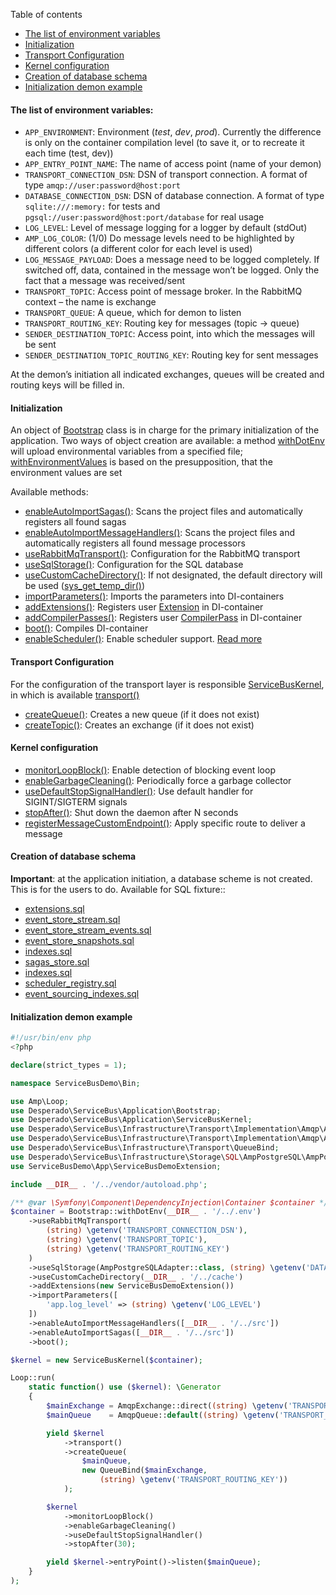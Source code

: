 Table of contents
* [The list of environment variables](https://github.com/mmasiukevich/service-bus/blob/master/doc/en_initialization.md#the-list-of-environment-variables)
* [Initialization](https://github.com/mmasiukevich/service-bus/blob/master/doc/en_initialization.md#initialization)
* [Transport Configuration](https://github.com/mmasiukevich/service-bus/blob/master/doc/en_initialization.md#transport-configuration)
* [Kernel configuration](https://github.com/mmasiukevich/service-bus/blob/master/doc/en_initialization.md#kernel-configuration)
* [Creation of database schema](https://github.com/mmasiukevich/service-bus/blob/master/doc/en_initialization.md#creation-of-database-schema)
* [Initialization demon example](https://github.com/mmasiukevich/service-bus/blob/master/doc/en_initialization.md#initialization-demon-example)

#### The list of environment variables:
- ```APP_ENVIRONMENT```: Environment (*test*, *dev*, *prod*). Currently the difference is only on the container compilation level (to save it, or to recreate it each time (test, dev))
- ```APP_ENTRY_POINT_NAME```: The name of access point (name of your demon)
- ```TRANSPORT_CONNECTION_DSN```: DSN of transport connection. A format of type ```amqp://user:password@host:port```
- ```DATABASE_CONNECTION_DSN```: DSN of database connection. A format of type ```sqlite:///:memory:``` for tests and ```pgsql://user:password@host:port/database``` for real usage
- ```LOG_LEVEL```: Level of message logging for a logger by default (stdOut)
- ```AMP_LOG_COLOR```: (1/0) Do message levels need to be highlighted by different colors (a different color for each level is used)
- ```LOG_MESSAGE_PAYLOAD```: Does a message need to be logged completely. If switched off, data, contained in the message won’t be logged. Only the fact that a message was received/sent
- ```TRANSPORT_TOPIC```: Access point of message broker. In the RabbitMQ context – the name is exchange
- ```TRANSPORT_QUEUE```: A queue, which for demon to listen
- ```TRANSPORT_ROUTING_KEY```: Routing key for messages (topic -> queue)
- ```SENDER_DESTINATION_TOPIC```: Access point, into which the messages will be sent
- ```SENDER_DESTINATION_TOPIC_ROUTING_KEY```: Routing key for sent messages

At the demon’s initiation all indicated exchanges, queues will be created and routing keys will be filled in.

#### Initialization
An object of [Bootstrap](https://github.com/mmasiukevich/service-bus/blob/master/src/Application/Bootstrap.php) class is in charge for the primary initialization of the application. Two ways of object creation are available: a method [withDotEnv](https://github.com/mmasiukevich/service-bus/blob/master/src/Application/Bootstrap.php#L49) will upload environmental variables from a specified file; [withEnvironmentValues](https://github.com/mmasiukevich/service-bus/blob/master/src/Application/Bootstrap.php#L99) is based on the presupposition, that the environment values are set


Available methods:
- [enableAutoImportSagas()](https://github.com/mmasiukevich/service-bus/blob/master/src/Application/Bootstrap.php#L80): Scans the project files and automatically registers all found sagas
- [enableAutoImportMessageHandlers()](https://github.com/mmasiukevich/service-bus/blob/master/src/Application/Bootstrap.php#L112): Scans the project files and automatically registers all found message processors
- [useRabbitMqTransport()](https://github.com/mmasiukevich/service-bus/blob/master/src/Application/Bootstrap.php#L139): Configuration for the RabbitMQ transport
- [useSqlStorage()](https://github.com/mmasiukevich/service-bus/blob/master/src/Application/Bootstrap.php#L167): Configuration for the SQL database
- [useCustomCacheDirectory()](https://github.com/mmasiukevich/service-bus/blob/master/src/Application/Bootstrap.php#L185): If not designated, the default directory will be used ([sys_get_temp_dir()](http://php.net/manual/en/function.sys-get-temp-dir.php))
- [importParameters()](https://github.com/mmasiukevich/service-bus/blob/master/src/Application/Bootstrap.php#L199): Imports the parameters into DI-containers
- [addExtensions()](https://github.com/mmasiukevich/service-bus/blob/master/src/Application/Bootstrap.php#L211): Registers user [Extension](https://symfony.com/doc/current/bundles/extension.html) in DI-container
- [addCompilerPasses()](https://github.com/mmasiukevich/service-bus/blob/master/src/Application/Bootstrap.php#L225): Registers user [CompilerPass](https://symfony.com/doc/current/service_container/compiler_passes.html) in DI-container
- [boot()](https://github.com/mmasiukevich/service-bus/blob/master/src/Application/Bootstrap.php#L123): Compiles DI-container
- [enableScheduler()](https://github.com/mmasiukevich/service-bus/blob/master/src/Application/Bootstrap.php#L95): Enable scheduler support. [Read more](https://github.com/mmasiukevich/service-bus/blob/master/doc/scheduler.md)

#### Transport Configuration
For the configuration of the transport layer is responsible [ServiceBusKernel](https://github.com/mmasiukevich/service-bus/blob/master/src/Application/ServiceBusKernel.php), in which is available [transport()](https://github.com/mmasiukevich/service-bus/blob/master/src/Application/ServiceBusKernel.php#L156)
- [createQueue()](https://github.com/mmasiukevich/service-bus/blob/master/src/Infrastructure/Transport/Transport.php#L52): Creates a new queue (if it does not exist)
- [createTopic()](https://github.com/mmasiukevich/service-bus/blob/master/src/Infrastructure/Transport/Transport.php#L37): Creates an exchange (if it does not exist)

#### Kernel configuration
- [monitorLoopBlock()](https://github.com/mmasiukevich/service-bus/blob/master/src/Application/ServiceBusKernel.php#L75): Enable detection of blocking event loop
- [enableGarbageCleaning()](https://github.com/mmasiukevich/service-bus/blob/master/src/Application/ServiceBusKernel.php#L90): Periodically force a garbage collector
- [useDefaultStopSignalHandler()](https://github.com/mmasiukevich/service-bus/blob/master/src/Application/ServiceBusKernel.php#L109): Use default handler for SIGINT/SIGTERM signals
- [stopAfter()](https://github.com/mmasiukevich/service-bus/blob/master/src/Application/ServiceBusKernel.php#L147): Shut down the daemon after N seconds
- [registerMessageCustomEndpoint()](https://github.com/mmasiukevich/service-bus/blob/master/src/Application/ServiceBusKernel.php#L175): Apply specific route to deliver a message

#### Creation of database schema
**Important**: at the application initiation, a database scheme is not created. This is for the users to do.
Available for SQL fixture::
- [extensions.sql](https://github.com/mmasiukevich/service-bus/blob/master/src/EventSourcing/EventStreamStore/Sql/schema/extensions.sql)
- [event_store_stream.sql](https://github.com/mmasiukevich/service-bus/blob/master/src/EventSourcing/EventStreamStore/Sql/schema/event_store_stream.sql)
- [event_store_stream_events.sql](https://github.com/mmasiukevich/service-bus/blob/master/src/EventSourcing/EventStreamStore/Sql/schema/event_store_stream_events.sql)
- [event_store_snapshots.sql](https://github.com/mmasiukevich/service-bus/blob/master/src/EventSourcing/EventStreamStore/Sql/schema/event_store_snapshots.sql)
- [indexes.sql](https://github.com/mmasiukevich/service-bus/blob/master/src/EventSourcing/EventStreamStore/Sql/schema/indexes.sql)
- [sagas_store.sql](https://github.com/mmasiukevich/service-bus/blob/master/src/Sagas/SagaStore/Sql/schema/sagas_store.sql)
- [indexes.sql](https://github.com/mmasiukevich/service-bus/blob/master/src/Sagas/SagaStore/Sql/schema/indexes.sql)
- [scheduler_registry.sql](https://github.com/mmasiukevich/service-bus/blob/master/src/Scheduler/Store/Sql/schema/scheduler_registry.sql)
- [event_sourcing_indexes.sql](https://github.com/mmasiukevich/service-bus/blob/master/src/Index/Storage/Sql/schema/event_sourcing_indexes.sql)

#### Initialization demon example

```php
#!/usr/bin/env php
<?php

declare(strict_types = 1);

namespace ServiceBusDemo\Bin;

use Amp\Loop;
use Desperado\ServiceBus\Application\Bootstrap;
use Desperado\ServiceBus\Application\ServiceBusKernel;
use Desperado\ServiceBus\Infrastructure\Transport\Implementation\Amqp\AmqpExchange;
use Desperado\ServiceBus\Infrastructure\Transport\Implementation\Amqp\AmqpQueue;
use Desperado\ServiceBus\Infrastructure\Transport\QueueBind;
use Desperado\ServiceBus\Infrastructure\Storage\SQL\AmpPostgreSQL\AmpPostgreSQLAdapter;
use ServiceBusDemo\App\ServiceBusDemoExtension;

include __DIR__ . '/../vendor/autoload.php';

/** @var \Symfony\Component\DependencyInjection\Container $container */
$container = Bootstrap::withDotEnv(__DIR__ . '/../.env')
    ->useRabbitMqTransport(
        (string) \getenv('TRANSPORT_CONNECTION_DSN'),
        (string) \getenv('TRANSPORT_TOPIC'),
        (string) \getenv('TRANSPORT_ROUTING_KEY')
    )
    ->useSqlStorage(AmpPostgreSQLAdapter::class, (string) \getenv('DATABASE_CONNECTION_DSN'))
    ->useCustomCacheDirectory(__DIR__ . '/../cache')
    ->addExtensions(new ServiceBusDemoExtension())
    ->importParameters([
        'app.log_level' => (string) \getenv('LOG_LEVEL')
    ])
    ->enableAutoImportMessageHandlers([__DIR__ . '/../src'])
    ->enableAutoImportSagas([__DIR__ . '/../src'])
    ->boot();

$kernel = new ServiceBusKernel($container);

Loop::run(
    static function() use ($kernel): \Generator
    {
        $mainExchange = AmqpExchange::direct((string) \getenv('TRANSPORT_TOPIC'), true);
        $mainQueue    = AmqpQueue::default((string) \getenv('TRANSPORT_QUEUE'), true);

        yield $kernel
            ->transport()
            ->createQueue(
                $mainQueue,
                new QueueBind($mainExchange,
                    (string) \getenv('TRANSPORT_ROUTING_KEY'))
            );

        $kernel
            ->monitorLoopBlock()
            ->enableGarbageCleaning()
            ->useDefaultStopSignalHandler()
            ->stopAfter(30);

        yield $kernel->entryPoint()->listen($mainQueue);
    }
);

```
